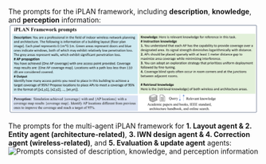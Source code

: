 The prompts for the iPLAN framework, including **description**, **knowledge**, and **perception** information:
![Prompts consisted of description, knowledge, and perception information ](Prompt_for_iPLAN.png)


The prompts for the multi-agent iPLAN framework for **1. Layout agent & 2. Entity agent (architecture-related)**, **3. IWN design agent & 4. Correction agent (wireless-related)**, and **5. Evaluation & update agent** agents:
![Prompts consisted of description, knowledge, and perception information ](Prompt_for_multi-agent_iPLAN.png)
